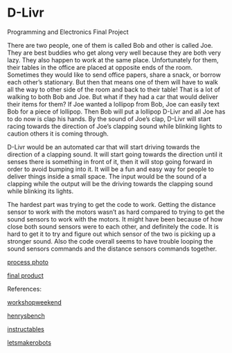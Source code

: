 # D-Livr
Programming and Electronics Final Project

There are two people, one of them is called Bob and other is called Joe. They are best buddies who get along very well because they are both very lazy. They also happen to work at the same place. Unfortunately for them, their tables in the office are placed at opposite ends of the room. Sometimes they would like to send office papers, share a snack, or borrow each other’s stationary. But then that means one of them will have to walk all the way to other side of the room and back to their table! That is a lot of walking to both Bob and Joe. But what if they had a car that would deliver their items for them? If Joe wanted a lollipop from Bob, Joe can easily text Bob for a piece of lollipop. Then Bob will put a lollipop D-Livr and all Joe has to do now is clap his hands. By the sound of Joe’s clap, D-Livr will start racing towards the direction of Joe’s clapping sound while blinking lights to caution others it is coming through.

D-Livr would be an automated car that will start driving towards the direction of a clapping sound. It will start going towards the direction until it senses there is something in front of it, then it will stop going forward in order to avoid bumping into it. It will be a fun and easy way for people to deliver things inside a small space. The input would be the sound of a clapping while the output will be the driving towards the clapping sound while blinking its lights.

The hardest part was trying to get the code to work. Getting the distance sensor to work with the motors wasn’t as hard compared to trying to get the sound sensors to work with the motors. It might have been because of how close both sound sensors were to each other, and definitely the code. It is hard to get it to try and figure out which sensor of the two is picking up a stronger sound. Also the code overall seems to have trouble looping the sound sensors commands and the distance sensors commands together.


[process photo](https://scontent.fsjc1-1.fna.fbcdn.net/hphotos-xfl1/v/t34.0-12/11998753_10154095950694026_1430846473_n.jpg?oh=82382794472e27ad868be674c6f3fb24&oe=566AB627)

[final product](https://scontent.fsjc1-1.fna.fbcdn.net/hphotos-xta1/v/t34.0-12/12351168_10154095950699026_1438553303_n.jpg?oh=1ae3e5554d7c3fa24d5f135f63f7a046&oe=566AB4E3)



References:

[workshopweekend](http://workshopweekend.net/arduino/projects/remote_control_cardboard)

[henrysbench](http://henrysbench.capnfatz.com/henrys-bench/arduino-sound-detection-sensor-tutorial-and-user-manual/)

[instructables](http://www.instructables.com/id/Simple-Arduino-and-HC-SR04-Example/?ALLSTEPS)

[letsmakerobots](http://letsmakerobots.com/node/40502)

